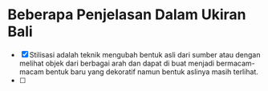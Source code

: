 # Beberapa Penjelasan Dalam Ukiran Bali

- [x] Stilisasi adalah teknik mengubah bentuk asli dari sumber atau dengan melihat objek dari berbagai arah dan dapat di buat menjadi bermacam-macam bentuk baru yang dekoratif namun bentuk aslinya masih terlihat.
- [ ] 